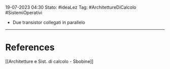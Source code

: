 19-07-2023 04:30
Stato: #ideaLez 
Tag: #ArchitettureDiCalcolo #SistemiOperativi

- Due transistor collegati in parallelo



---
# References 
[[Architetture e Sist. di calcolo - Sbobine]]
